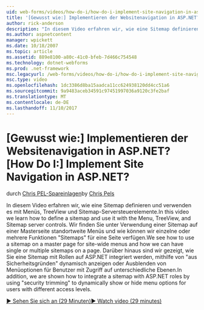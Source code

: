 ```yaml
---
uid: web-forms/videos/how-do-i/how-do-i-implement-site-navigation-in-aspnet
title: '[Gewusst wie:] Implementieren der Websitenavigation in ASP.NET? | Microsoft-Dokumentation'
author: rick-anderson
description: "In diesem Video erfahren wir, wie eine Sitemap definieren und verwenden es mit Menüs, TreeView und Sitemap-Serversteuerelemente. Erfahren Sie, wie eine Sitemap auf einer Masterseite verwendet..."
ms.author: aspnetcontent
manager: wpickett
ms.date: 10/18/2007
ms.topic: article
ms.assetid: 889e8100-a80c-41c0-bfeb-7d466c754548
ms.technology: dotnet-webforms
ms.prod: .net-framework
msc.legacyurl: /web-forms/videos/how-do-i/how-do-i-implement-site-navigation-in-aspnet
msc.type: video
ms.openlocfilehash: 1dc3386d8ba15aadca11cc624938120dd4cc51a6
ms.sourcegitcommit: 9a9483aceb34591c97451997036a9120c3fe2baf
ms.translationtype: MT
ms.contentlocale: de-DE
ms.lasthandoff: 11/10/2017
---
```

<a name="how-do-i-implement-site-navigation-in-aspnet"></a><span data-ttu-id="f7883-105">[Gewusst wie:] Implementieren der Websitenavigation in ASP.NET?</span><span class="sxs-lookup"><span data-stu-id="f7883-105">[How Do I:] Implement Site Navigation in ASP.NET?</span></span>
====================
<span data-ttu-id="f7883-106">durch [Chris PEL-Spareinlagen](https://twitter.com/chrispels)</span><span class="sxs-lookup"><span data-stu-id="f7883-106">by [Chris Pels](https://twitter.com/chrispels)</span></span>

<span data-ttu-id="f7883-107">In diesem Video erfahren wir, wie eine Sitemap definieren und verwenden es mit Menüs, TreeView und Sitemap-Serversteuerelemente.</span><span class="sxs-lookup"><span data-stu-id="f7883-107">In this video we learn how to define a sitemap and use it with the Menu, TreeView, and Sitemap server controls.</span></span> <span data-ttu-id="f7883-108">Wir finden Sie unter Verwendung einer Sitemap auf einer Masterseite standortweite Menüs und wie können wir einzelne oder mehrere Funktionen "Sitemaps" für eine Seite verfügen.</span><span class="sxs-lookup"><span data-stu-id="f7883-108">We see how to use a sitemap on a master page for site-wide menus and how we can have single or multiple sitemaps on a page.</span></span> <span data-ttu-id="f7883-109">Darüber hinaus sind wir gezeigt, wie Sie eine Sitemap mit Rollen auf ASP.NET integriert werden, mithilfe von "aus Sicherheitsgründen" dynamisch anzeigen oder Ausblenden von Menüoptionen für Benutzer mit Zugriff auf unterschiedliche Ebenen.</span><span class="sxs-lookup"><span data-stu-id="f7883-109">In addition, we are shown how to integrate a sitemap with ASP.NET roles by using "security trimming" to dynamically show or hide menu options for users with different access levels.</span></span>

[<span data-ttu-id="f7883-110">&#9654; Sehen Sie sich an (29 Minuten)</span><span class="sxs-lookup"><span data-stu-id="f7883-110">&#9654; Watch video (29 minutes)</span></span>](https://channel9.msdn.com/Blogs/ASP-NET-Site-Videos/how-do-i-implement-site-navigation-in-aspnet)

